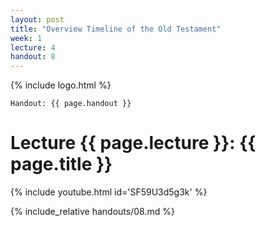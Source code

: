```yaml
---
layout: post
title: "Overview Timeline of the Old Testament"
week: 1
lecture: 4
handout: 8
---
```


{% include logo.html %}

`Handout: {{ page.handout }}`

# Lecture {{ page.lecture }}: {{ page.title }}

{% include youtube.html id='SF59U3d5g3k' %}

{% include_relative handouts/08.md %}